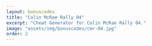 ```yaml
---
layout: bonuscodes
title: "Colin McRae Rally 04"
excerpt: "Cheat Generator for Colin McRae Rally 04."
image: "assets/img/bonuscodes/cmr-04.jpg"
order: 2
---
```


<script type="text/python">
from browser import document, html

ACCESS_CODE_MAX = 99999

def generateCode(accessCode, cheatID):
    # Verify domain of inputs
    if not (accessCode >= 0 and accessCode <= ACCESS_CODE_MAX
        and cheatID >= 0 and cheatID <= 99):
        return None

    # Helper functions
    def toSigned32(n):
        n = n & 0xffffffff
        return (n ^ 0x80000000) - 0x80000000

    # Division like int / int in C, rounding towards zero
    def idiv(x, y):
        return int(x / y)

    # Remainder like % in C
    def rem(x, y):
        return x - int(x / y) * y

    def calcSeed(input):
        if input != 0:
            seed = 0x181AB
            for _ in range(input - 1):
                seed = rem(toSigned32(0x181AB * seed), 0x5243)
        else:
            seed = 1
        return seed

    def calcFeedback(items):
        result = sum(items)
        return toSigned32(result)

    cheatIDMagic = 0x13CB5B * cheatID % 0x26DD
    accessCodeMagic = (accessCode % 0x3E8) ^ (0x20B9 * cheatIDMagic)

    seed1 = calcSeed(accessCodeMagic % 0x853)
    seed2 = calcSeed(rem(toSigned32((accessCodeMagic ^ 0x114CF1) * ((0x41B * cheatIDMagic) ^ rem(idiv(accessCode, 0x3E8), 0x3E8))), 0x8CB))

    buffer = [0] * 6

    buffer[0] = rem(seed1, 26) + ord('A')
    buffer[1] = rem(idiv(seed1, 676), 26) + ord('A')
    buffer[2] = rem(idiv(seed1, 26), 26) + ord('A')
    buffer[3] = rem(idiv(seed2, 26), 26) + ord('A')
    buffer[4] = rem(idiv(seed2, 676), 26) + ord('A')
    buffer[5] = rem(seed2, 26) + ord('A')

    bufMidXor = calcFeedback(buffer[:-1])
    feedback1 = toSigned32((buffer[0] << 24) + (buffer[1] << 16) + (buffer[2] << 8) + buffer[3])
    feedback2 = toSigned32((buffer[4] << 24) + (buffer[5] << 16) + ((bufMidXor + rem(cheatIDMagic ^ 0x197ABD9, seed1 & 0xFFFFFFFF)) << 8)
                + bufMidXor + rem(cheatIDMagic ^ 0x13478FDD, seed2 & 0xFFFFFFFF))

    IV = [491, 563, 613, 661, 733, 797, 857, 919, 983, 1039]

    for i in range(80):
        (feedback2, feedback1) = (feedback1 ^ IV[i % 10], feedback2 ^ feedback1)

    buffer[0] = rem((feedback2 >> 24) & 0xFF, 26) + ord('A')
    buffer[1] = rem((feedback2 >> 16) & 0xFF, 26) + ord('A')
    buffer[2] = rem((feedback1 >> 24) & 0xFF, 26) + ord('A')
    buffer[3] = rem((feedback1 >> 16) & 0xFF, 26) + ord('A')
    buffer[4] = rem((feedback1 >> 8) & 0xFF, 26) + ord('A')
    buffer[5] = rem(feedback1 & 0xFF, 26) + ord('A')
    return ''.join([chr(x) for x in buffer])

def onGenerate(ev):
    try:
        accessCode = int(document['access-code'].value)
        if not (accessCode >= 1 and accessCode <= ACCESS_CODE_MAX):
            raise ValueError
    except (TypeError, ValueError):
        document['invalid-access-code'].style.display = 'inline'
        return

    document['invalid-access-code'].style.display = 'none'
    cheatCodes = ['GroupB with 2 cars', 'All Cars', 'All Tracks', 'Expert Mode', 'Auto - Upgrades', 'All Tests', 'Mirror Mode']

    document['outbox-window-full'].style.display = 'block'
    document['output-window'].clear()

    def gen():
        for index, cheat in enumerate(cheatCodes):
            cryptedCode = generateCode(accessCode, index)
            if cryptedCode:
                yield html.B(f'{cheat}: ') + html.CODE(cryptedCode)
    document['output-window'] <= html.UL(html.LI(ch) for ch in gen())

document['generate'].bind('click', onGenerate)
document['access-code'].min = 1
document['access-code'].max = ACCESS_CODE_MAX
</script>
